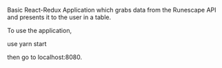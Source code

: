 Basic React-Redux Application which grabs data from the Runescape API and presents it to the user in a table.

To use the application, 

use yarn start

then go to localhost:8080.
